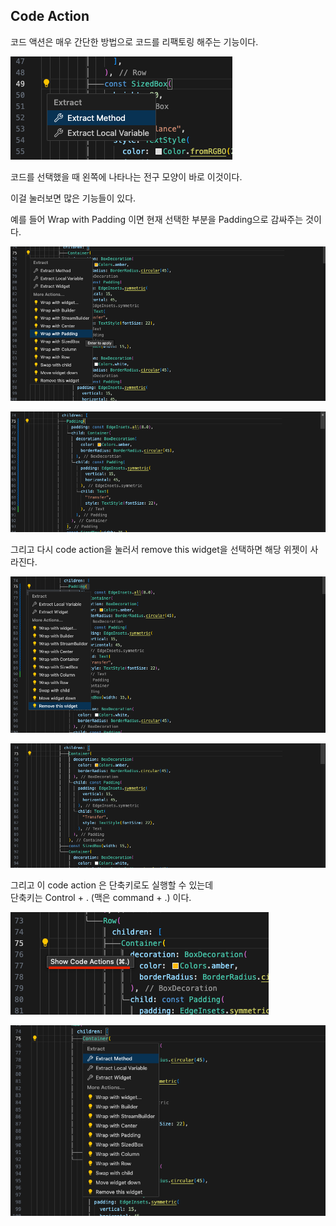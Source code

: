 
## Code Action

코드 액션은 매우 간단한 방법으로 코드를 리팩토링 해주는 기능이다.  

![Alt text](image-8.png)  

코드를 선택했을 때 왼쪽에 나타나는 전구 모양이 바로 이것이다.  



이걸 눌러보면 많은 기능들이 있다.  

예를 들어 Wrap with Padding 이면 현재 선택한 부분을 Padding으로 감싸주는 것이다.  


![Alt text](image-10.png)  

![Alt text](image-9.png)  


그리고 다시 code action을 눌러서 remove this widget을 선택하면 해당 위젯이 사라진다.  

![Alt text](image-11.png)  

![Alt text](image-12.png)  

그리고 이 code action 은 단축키로도 실행할 수 있는데  
단축키는 Control + . (맥은 command + .) 이다.  

![Alt text](image-13.png)

![Alt text](image-14.png)  

  